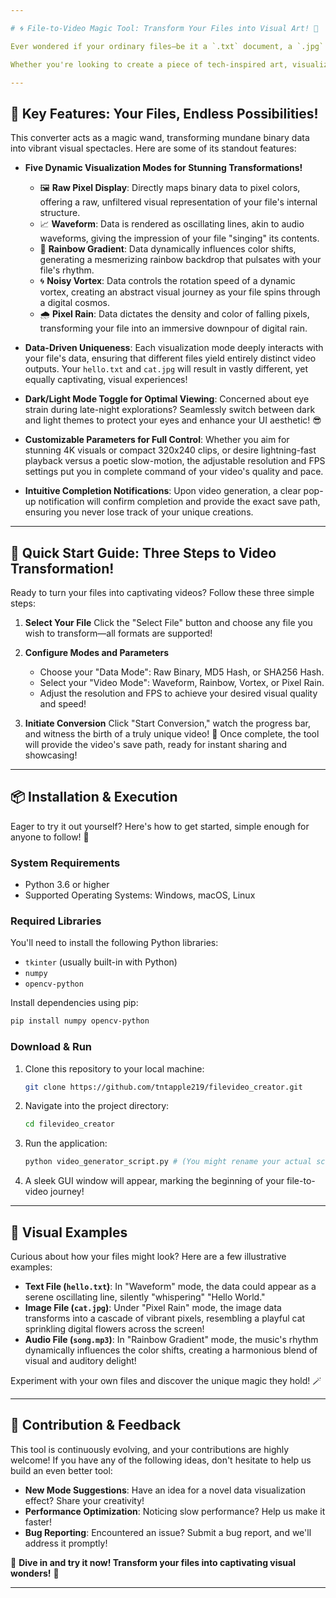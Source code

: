 ```yaml
---

# 🌀 File-to-Video Magic Tool: Transform Your Files into Visual Art! 🎥

Ever wondered if your ordinary files—be it a `.txt` document, a `.jpg` image, or even an `.mp3` audio file—could be transformed into a mesmerizing video? Introducing the **File-to-Video Converter**, a powerful tool that brings this intriguing idea to life! ✨ This application converts the raw binary data of any file into dynamic visual effects, making your digital assets "come alive" on screen in a truly unique way.

Whether you're looking to create a piece of tech-inspired art, visualize data, or simply explore novel ways to share files, this tool is designed to spark your imagination and deliver a one-of-a-kind visual experience. Unleash the hidden beauty of your files and watch them dance on screen! 💃🕺

---
```


## 🌟 Key Features: Your Files, Endless Possibilities!

This converter acts as a magic wand, transforming mundane binary data into vibrant visual spectacles. Here are some of its standout features:

* **Five Dynamic Visualization Modes for Stunning Transformations!**
    * 🖼️ **Raw Pixel Display**: Directly maps binary data to pixel colors, offering a raw, unfiltered visual representation of your file's internal structure.
    * 📈 **Waveform**: Data is rendered as oscillating lines, akin to audio waveforms, giving the impression of your file "singing" its contents.
    * 🌈 **Rainbow Gradient**: Data dynamically influences color shifts, generating a mesmerizing rainbow backdrop that pulsates with your file's rhythm.
    * 🌀 **Noisy Vortex**: Data controls the rotation speed of a dynamic vortex, creating an abstract visual journey as your file spins through a digital cosmos.
    * 🌧️ **Pixel Rain**: Data dictates the density and color of falling pixels, transforming your file into an immersive downpour of digital rain.

* **Data-Driven Uniqueness**: Each visualization mode deeply interacts with your file's data, ensuring that different files yield entirely distinct video outputs. Your `hello.txt` and `cat.jpg` will result in vastly different, yet equally captivating, visual experiences!

* **Dark/Light Mode Toggle for Optimal Viewing**: Concerned about eye strain during late-night explorations? Seamlessly switch between dark and light themes to protect your eyes and enhance your UI aesthetic! 😎

* **Customizable Parameters for Full Control**: Whether you aim for stunning 4K visuals or compact 320x240 clips, or desire lightning-fast playback versus a poetic slow-motion, the adjustable resolution and FPS settings put you in complete command of your video's quality and pace.

* **Intuitive Completion Notifications**: Upon video generation, a clear pop-up notification will confirm completion and provide the exact save path, ensuring you never lose track of your unique creations.

---

## 🚀 Quick Start Guide: Three Steps to Video Transformation!

Ready to turn your files into captivating videos? Follow these three simple steps:

1.  **Select Your File**
    Click the "Select File" button and choose any file you wish to transform—all formats are supported!

2.  **Configure Modes and Parameters**
    * Choose your "Data Mode": Raw Binary, MD5 Hash, or SHA256 Hash.
    * Select your "Video Mode": Waveform, Rainbow, Vortex, or Pixel Rain.
    * Adjust the resolution and FPS to achieve your desired visual quality and speed!

3.  **Initiate Conversion**
    Click "Start Conversion," watch the progress bar, and witness the birth of a truly unique video! 🎉 Once complete, the tool will provide the video's save path, ready for instant sharing and showcasing!

---

## 📦 Installation & Execution

Eager to try it out yourself? Here's how to get started, simple enough for anyone to follow! 🐾

### System Requirements
* Python 3.6 or higher
* Supported Operating Systems: Windows, macOS, Linux

### Required Libraries
You'll need to install the following Python libraries:
* `tkinter` (usually built-in with Python)
* `numpy`
* `opencv-python`

Install dependencies using pip:
```bash
pip install numpy opencv-python
```

### Download & Run
1.  Clone this repository to your local machine:
    ```bash
    git clone https://github.com/tntapple219/filevideo_creator.git
    ```

2.  Navigate into the project directory:
    ```bash
    cd filevideo_creator
    ```

3.  Run the application:
    ```bash
    python video_generator_script.py # (You might rename your actual script file to something more descriptive)
    ```

4.  A sleek GUI window will appear, marking the beginning of your file-to-video journey!

---

## 🎨 Visual Examples

Curious about how your files might look? Here are a few illustrative examples:

* **Text File (`hello.txt`)**: In "Waveform" mode, the data could appear as a serene oscillating line, silently "whispering" "Hello World."
* **Image File (`cat.jpg`)**: Under "Pixel Rain" mode, the image data transforms into a cascade of vibrant pixels, resembling a playful cat sprinkling digital flowers across the screen!
* **Audio File (`song.mp3`)**: In "Rainbow Gradient" mode, the music's rhythm dynamically influences the color shifts, creating a harmonious blend of visual and auditory delight!

Experiment with your own files and discover the unique magic they hold! 🪄

---

## 🤝 Contribution & Feedback

This tool is continuously evolving, and your contributions are highly welcome! If you have any of the following ideas, don't hesitate to help us build an even better tool:

* **New Mode Suggestions**: Have an idea for a novel data visualization effect? Share your creativity!
* **Performance Optimization**: Noticing slow performance? Help us make it faster!
* **Bug Reporting**: Encountered an issue? Submit a bug report, and we'll address it promptly!

🎉 **Dive in and try it now! Transform your files into captivating visual wonders!** 🎉

---

